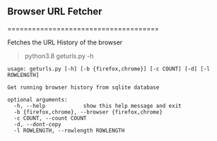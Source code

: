 ## Browser URL Fetcher
=====================================

Fetches the URL History of the browser

> python3.8 geturls.py -h

```
usage: geturls.py [-h] [-b {firefox,chrome}] [-c COUNT] [-d] [-l ROWLENGTH]

Get running browser history from sqlite database

optional arguments:
  -h, --help            show this help message and exit
  -b {firefox,chrome}, --browser {firefox,chrome}
  -c COUNT, --count COUNT
  -d, --dont-copy
  -l ROWLENGTH, --rowlength ROWLENGTH
```